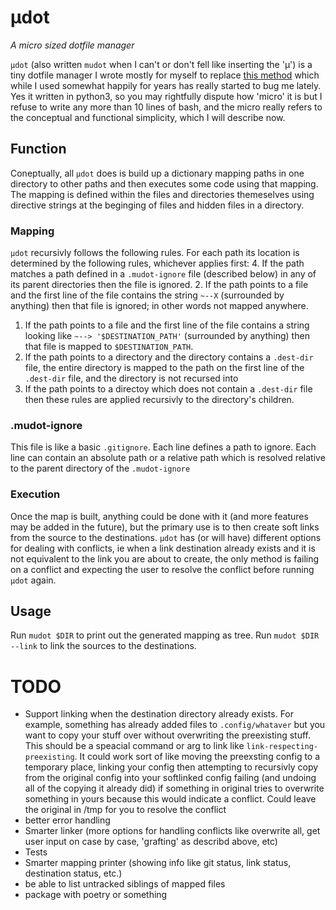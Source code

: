# μdot
*A micro sized dotfile manager*

`μdot` (also written `mudot` when I can't or don't fell like inserting the 'μ')
is a tiny dotfile manager I wrote mostly for myself to replace [this
method](https://wiki.archlinux.org/index.php/Dotfiles) which while I used
somewhat happily for years has really started to bug me lately. Yes it written
in python3, so you may rightfully dispute how 'micro' it is but I refuse to
write any more than 10 lines of bash, and the micro really refers to the
conceptual and functional simplicity, which I will describe now.

## Function
Coneptually, all `μdot` does is build up a dictionary mapping paths in one
directory to other paths and then executes some code using that mapping. The
mapping is defined within the files and directories themeselves using directive
strings at the beginging of files and hidden files in a directory. 

### Mapping

`μdot` recursivly follows the following rules. For each path its
location is determined by the following rules, whichever applies first:
4. If the path matches a path defined in a `.mudot-ignore` file (described
   below) in any of its parent directories then the file is ignored.
2. If the path points to a file and the first line of the file contains the
   string `~--X` (surrounded by anything) then that file is ignored; in other
   words not mapped anywhere.
1. If the path points to a file and the first line of the file contains a string
   looking like `~--> '$DESTINATION_PATH'` (surrounded by anything) then that
   file is mapped to `$DESTINATION_PATH`.
3. If the path points to a directory and the directory contains a `.dest-dir`
   file, the entire directory is mapped to the path on the first line of the
   `.dest-dir` file, and the directory is not recursed into
4. If the path points to a directoy which does not contain a `.dest-dir` file
   then these rules are applied recursivly to the directory's children.

### .mudot-ignore
This file is like a basic `.gitignore`. Each line defines a path to ignore. Each
line can contain an absolute path or a relative path which is resolved relative
to the parent directory of the `.mudot-ignore`

### Execution
Once the map is built, anything could be done with it (and more features may be
added in the future), but the primary use is to then create soft links from the
source to the destinations. `μdot` has (or will have) different options for
dealing with conflicts, ie when a link destination already exists and it is not
equivalent to the link you are about to create, the only
method is failing on a conflict and expecting the user to resolve the conflict
before running `μdot` again.

## Usage
Run `mudot $DIR` to print out the generated mapping as tree. Run `mudot $DIR
--link` to link the sources to the destinations.

# TODO
- Support linking when the destination directory already exists. For example,
  something has already added files to `.config/whataver` but you want to copy
  your stuff over without overwriting the preexisting stuff. This should be a
  speacial command or arg to link like `link-respecting-preexisting`. It could
  work sort of like moving the preexsting config to a temporary place, linking
  your config then attempting to recursivly copy from the original config into
  your softlinked config failing (and undoing all of the copying it already did)
  if something in original tries to overwrite something in yours because this
  would indicate a conflict. Could leave the original in /tmp for you to resolve
  the conflict
- better error handling
- Smarter linker (more options for handling conflicts like overwrite all, get
  user input on case by case, 'grafting' as describd above, etc)
- Tests
- Smarter mapping printer (showing info like git status, link status,
  destination status, etc.)
- be able to list untracked siblings of mapped files
- package with poetry or something
